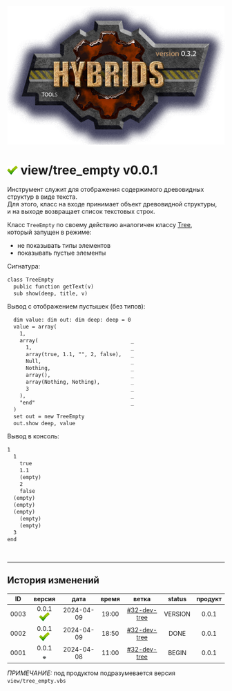 [![logo](../../logo.png)](../../docs.md "documentation") 

[M]: ../../docs.md        "родитель"
[P]: ../../icons/progress.png  "в процессе..."
[S]: ../../icons/success.png   "ошибок не обнаружено"
[E]: ../../icons/empty.png     "нет данных"

[Tree]: tree.md

[![S]][M] view/tree_empty v0.0.1
================================
Инструмент служит для отображения содержимого древовидных структур в виде текста.  
Для этого, класс на входе принимает объект древовидной структуры,  
и на выходе возвращает список текстовых строк.  

Класс `TreeEmpty` по своему действию аналогичен классу [Tree],  
который запущен в режиме:   
  - не показывать типы элементов  
  - показывать пустые элементы  


Сигнатура:  

```vbs
class TreeEmpty
  public function getText(v)
  sub show(deep, title, v)
```

Вывод с отображением пустышек (без типов):  
```vbs
  dim value: dim out: dim deep: deep = 0
  value = array(
    1, 
    array(                              _
      1,                                _
      array(true, 1.1, "", 2, false),   _
      Null,                             _
      Nothing,                          _
      array(),                          _
      array(Nothing, Nothing),          _
      3                                 _
    ),                                  _
    "end"                               _
  )
  set out = new TreeEmpty
  out.show deep, value
```

Вывод в консоль:  

```
1
  1
    true
    1.1
    (empty)
    2
    false
  (empty)
  (empty)
  (empty)
    (empty)
    (empty)
  3
end
```
<br/>

--------------------------------------------------------------------------------

История изменений 
-----------------

| **ID** |      версия     |    дата    | время |     ветка      | status  | продукт |  
|:------:|:---------------:|:----------:|:-----:|:--------------:|:-------:|:-------:|  
|  0003  | 0.0.1 [![S]][M] | 2024-04-09 | 19:00 | [#32-dev-tree] | VERSION |  0.0.1  |  
|  0002  | 0.0.1 [![S]][M] | 2024-04-09 | 18:50 | [#32-dev-tree] |  DONE   |  0.0.1  |  
|  0001  | 0.0.1 [![E]][M] | 2024-04-08 | 11:00 | [#32-dev-tree] |  BEGIN  |  0.0.1  |  

*ПРИМЕЧАНИЕ:* под продуктом подразумевается версия `view/tree_empty.vbs`  

[#32-dev-tree]: ../../history.md#-v032-dev
